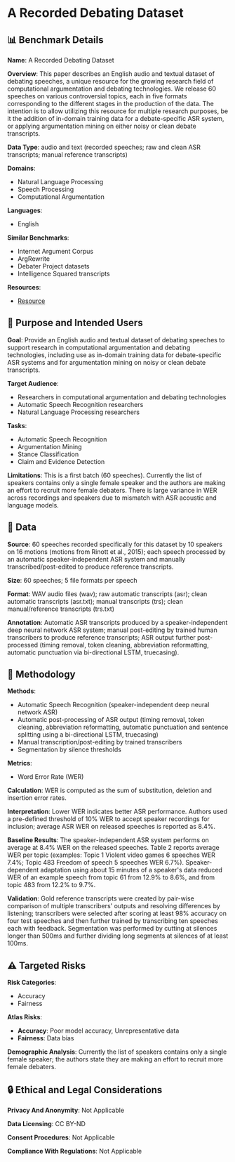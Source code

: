 # A Recorded Debating Dataset

## 📊 Benchmark Details

**Name**: A Recorded Debating Dataset

**Overview**: This paper describes an English audio and textual dataset of debating speeches, a unique resource for the growing research field of computational argumentation and debating technologies. We release 60 speeches on various controversial topics, each in five formats corresponding to the different stages in the production of the data. The intention is to allow utilizing this resource for multiple research purposes, be it the addition of in-domain training data for a debate-specific ASR system, or applying argumentation mining on either noisy or clean debate transcripts.

**Data Type**: audio and text (recorded speeches; raw and clean ASR transcripts; manual reference transcripts)

**Domains**:
- Natural Language Processing
- Speech Processing
- Computational Argumentation

**Languages**:
- English

**Similar Benchmarks**:
- Internet Argument Corpus
- ArgRewrite
- Debater Project datasets
- Intelligence Squared transcripts

**Resources**:
- [Resource](N/A)

## 🎯 Purpose and Intended Users

**Goal**: Provide an English audio and textual dataset of debating speeches to support research in computational argumentation and debating technologies, including use as in-domain training data for debate-specific ASR systems and for argumentation mining on noisy or clean debate transcripts.

**Target Audience**:
- Researchers in computational argumentation and debating technologies
- Automatic Speech Recognition researchers
- Natural Language Processing researchers

**Tasks**:
- Automatic Speech Recognition
- Argumentation Mining
- Stance Classification
- Claim and Evidence Detection

**Limitations**: This is a first batch (60 speeches). Currently the list of speakers contains only a single female speaker and the authors are making an effort to recruit more female debaters. There is large variance in WER across recordings and speakers due to mismatch with ASR acoustic and language models.

## 💾 Data

**Source**: 60 speeches recorded specifically for this dataset by 10 speakers on 16 motions (motions from Rinott et al., 2015); each speech processed by an automatic speaker-independent ASR system and manually transcribed/post-edited to produce reference transcripts.

**Size**: 60 speeches; 5 file formats per speech

**Format**: WAV audio files (wav); raw automatic transcripts (asr); clean automatic transcripts (asr.txt); manual transcripts (trs); clean manual/reference transcripts (trs.txt)

**Annotation**: Automatic ASR transcripts produced by a speaker-independent deep neural network ASR system; manual post-editing by trained human transcribers to produce reference transcripts; ASR output further post-processed (timing removal, token cleaning, abbreviation reformatting, automatic punctuation via bi-directional LSTM, truecasing).

## 🔬 Methodology

**Methods**:
- Automatic Speech Recognition (speaker-independent deep neural network ASR)
- Automatic post-processing of ASR output (timing removal, token cleaning, abbreviation reformatting, automatic punctuation and sentence splitting using a bi-directional LSTM, truecasing)
- Manual transcription/post-editing by trained transcribers
- Segmentation by silence thresholds

**Metrics**:
- Word Error Rate (WER)

**Calculation**: WER is computed as the sum of substitution, deletion and insertion error rates.

**Interpretation**: Lower WER indicates better ASR performance. Authors used a pre-defined threshold of 10% WER to accept speaker recordings for inclusion; average ASR WER on released speeches is reported as 8.4%.

**Baseline Results**: The speaker-independent ASR system performs on average at 8.4% WER on the released speeches. Table 2 reports average WER per topic (examples: Topic 1 Violent video games 6 speeches WER 7.4%; Topic 483 Freedom of speech 5 speeches WER 6.7%). Speaker-dependent adaptation using about 15 minutes of a speaker's data reduced WER of an example speech from topic 61 from 12.9% to 8.6%, and from topic 483 from 12.2% to 9.7%.

**Validation**: Gold reference transcripts were created by pair-wise comparison of multiple transcribers' outputs and resolving differences by listening; transcribers were selected after scoring at least 98% accuracy on four test speeches and then further trained by transcribing ten speeches each with feedback. Segmentation was performed by cutting at silences longer than 500ms and further dividing long segments at silences of at least 100ms.

## ⚠️ Targeted Risks

**Risk Categories**:
- Accuracy
- Fairness

**Atlas Risks**:
- **Accuracy**: Poor model accuracy, Unrepresentative data
- **Fairness**: Data bias

**Demographic Analysis**: Currently the list of speakers contains only a single female speaker; the authors state they are making an effort to recruit more female debaters.

## 🔒 Ethical and Legal Considerations

**Privacy And Anonymity**: Not Applicable

**Data Licensing**: CC BY-ND

**Consent Procedures**: Not Applicable

**Compliance With Regulations**: Not Applicable
